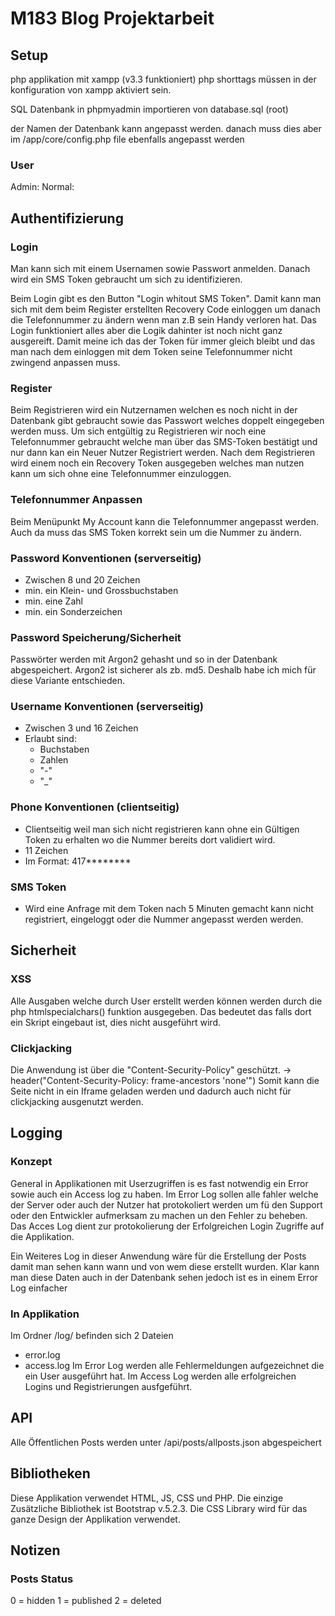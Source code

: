 # M183 Blog Projektarbeit

## Setup
php applikation mit xampp (v3.3 funktioniert) php shorttags müssen in der konfiguration von xampp aktiviert sein.

SQL Datenbank in phpmyadmin importieren von database.sql (root)

der Namen der Datenbank kann angepasst werden. danach muss dies aber im /app/core/config.php file ebenfalls angepasst werden

### User
Admin: 
Normal: 

## Authentifizierung
### Login
Man kann sich mit einem Usernamen sowie Passwort anmelden. Danach wird ein SMS Token gebraucht um sich zu identifizieren.

Beim Login gibt es den Button "Login whitout SMS Token". Damit kann man sich mit dem beim Register erstellten Recovery Code einloggen um danach die Telefonnummer zu ändern wenn man z.B sein Handy verloren hat. Das Login funktioniert alles aber die Logik dahinter ist noch nicht ganz ausgereift. Damit meine ich das der Token für immer gleich bleibt und das man nach dem einloggen mit dem Token seine Telefonnummer nicht zwingend anpassen muss. 

### Register
Beim Registrieren wird ein Nutzernamen welchen es noch nicht in der Datenbank gibt gebraucht sowie das Passwort welches doppelt eingegeben werden muss. 
Um sich entgültig zu Registrieren wir noch eine Telefonnummer gebraucht welche man über das SMS-Token bestätigt und nur dann kan ein Neuer Nutzer Registriert werden. Nach dem Registrieren wird einem noch ein Recovery Token ausgegeben welches man nutzen kann um sich ohne eine Telefonnummer einzuloggen.

### Telefonnummer Anpassen
Beim Menüpunkt My Account kann die Telefonnummer angepasst werden. Auch da muss das SMS Token korrekt sein um die Nummer zu ändern.

### Password Konventionen (serverseitig)
- Zwischen 8 und 20 Zeichen
- min. ein Klein- und Grossbuchstaben
- min. eine Zahl
- min. ein Sonderzeichen

### Password Speicherung/Sicherheit
Passwörter werden mit Argon2 gehasht und so in der Datenbank abgespeichert. Argon2 ist sicherer als zb. md5. Deshalb habe ich mich für diese Variante entschieden.


### Username Konventionen (serverseitig)
- Zwischen 3 und 16 Zeichen
- Erlaubt sind:
    - Buchstaben
    - Zahlen
    - "-"
    - "_"

### Phone Konventionen (clientseitig)
- Clientseitig weil man sich nicht registrieren kann ohne ein Gültigen Token zu erhalten wo die Nummer bereits dort validiert wird.
- 11 Zeichen
- Im Format: 417********

### SMS Token
- Wird eine Anfrage mit dem Token nach 5 Minuten gemacht kann nicht registriert, eingeloggt oder die Nummer angepasst werden werden.

## Sicherheit
### XSS
Alle Ausgaben welche durch User erstellt werden können werden durch die php htmlspecialchars() funktion ausgegeben.
Das bedeutet das falls dort ein Skript eingebaut ist, dies nicht ausgeführt wird.

### Clickjacking
Die Anwendung ist über die "Content-Security-Policy" geschützt. -> header("Content-Security-Policy: frame-ancestors 'none'")
Somit kann die Seite nicht in ein Iframe geladen werden und dadurch auch nicht für clickjacking ausgenutzt werden.

## Logging
### Konzept
General in Applikationen mit Userzugriffen is es fast notwendig ein Error sowie auch ein Access log zu haben. Im Error Log sollen alle fahler welche der Server oder auch der Nutzer hat protokoliert werden um fü den Support oder den Entwickler aufmerksam zu machen un den Fehler zu beheben. Das Acces Log dient zur protokolierung der Erfolgreichen Login Zugriffe auf die Applikation. 

Ein Weiteres Log in dieser Anwendung wäre für die Erstellung der Posts damit man sehen kann wann und von wem diese erstellt wurden. Klar kann man diese Daten auch in der Datenbank sehen jedoch ist es in einem Error Log einfacher

### In Applikation
Im Ordner /log/ befinden sich 2 Dateien
- error.log
- access.log
Im Error Log werden alle Fehlermeldungen aufgezeichnet die ein User ausgeführt hat.
Im Access Log werden alle erfolgreichen Logins und Registrierungen ausfgeführt.

## API
Alle Öffentlichen Posts werden unter /api/posts/allposts.json abgespeichert

## Bibliotheken
Diese Applikation verwendet HTML, JS, CSS und PHP. 
Die einzige Zusätzliche Bibliothek ist Bootstrap v.5.2.3. Die CSS Library wird für das ganze Design der Applikation verwendet.

## Notizen
### Posts Status
0 = hidden
1 = published
2 = deleted
